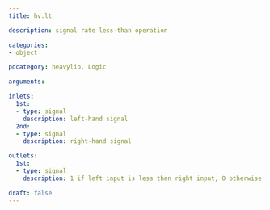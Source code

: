 ```yaml
---
title: hv.lt

description: signal rate less-than operation

categories:
- object

pdcategory: heavylib, Logic

arguments:

inlets:
  1st:
  - type: signal
    description: left-hand signal
  2nd:
  - type: signal
    description: right-hand signal

outlets:
  1st:
  - type: signal
    description: 1 if left input is less than right input, 0 otherwise

draft: false
---
```



